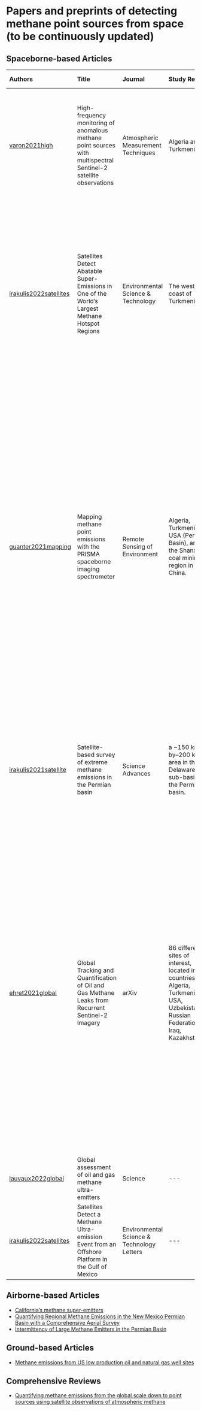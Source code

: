 # Papers and preprints of detecting methane point sources from space (to be continuously updated)

## Spaceborne-based Articles
| Authors | Title | Journal | Study Region | Study Period | Satellite/Sensor | Data Level | Band Ratio | Point Sources | Column Retrieval | Plume Detection | Emission Quantification | Issues |
| :--- | :--- | :--- | :--- | :--- | :--- | :--- | :--- | :--- | :--- | :--- | :--- | :--- |
| [varon2021high](https://amt.copernicus.org/articles/14/2771/2021/) | High-frequency monitoring of anomalous methane point sources with multispectral Sentinel-2 satellite observations | Atmospheric Measurement Techniques | Algeria and Turkmenistan | Algeria (October 2019 to August 2020, observed every 2.5 d) and Turkmenistan (August 2015 to November 2020, observed every 5 d) | Sentinel-2 | Level 1C | SBMP, MBSP, and MBMP | Algeria (31.6585°N, 5.9053°E) and Turkmenistan (38.4939°N, 54.1977°E) | By fitting to a radiative transfer model. | Selecting methane columns above the 95th percentile for the scene and smooth with a 3×3 median filter. | The integrated methane enhancement (IME) method. | See [here](https://github.com/paulpalmerlab/methaneemissionservice/issues/1) |
| [irakulis2022satellites](https://pubs.acs.org/doi/full/10.1021/acs.est.1c04873) | Satellites Detect Abatable Super-Emissions in One of the World’s Largest Methane Hotspot Regions | Environmental Science & Technology | The west coast of Turkmenistan | 2017-2020 | Sentinel-5 TROPOMI, PRISMA, ZY1, Sentinel-2, Landsat-8, and Landsat-5 | **Level 2A** for Sentinel-2. Others TBC. | `(B12/B12')/(B11/B11')` with the reference images being spotted based on the so-called adjacent day comparison using the timelapse tool provided in the online service of EO Browser of Sentinel Hub. | Table S2 | The matched filter method. | TROPOMI helps to define some potential point sources, while the remaining point sources are likely determined from the visual inspection of Hyperspectral (PRISMA and ZY1) images. | The authors only applied the integrated mass enhancement (IME) method to hyperspectral measurements, but opted for a conservative approach of not quantifying each single emission detected with multispectral systems because of the lower sensitivity of those instruments to methane. | --- |
| [guanter2021mapping](https://doi.org/10.1016/j.rse.2021.112671) | Mapping methane point emissions with the PRISMA spaceborne imaging spectrometer | Remote Sensing of Environment | Algeria, Turkmenistan, USA (Permian Basin), and the Shanxi coal mining region in China. | 2020-2021 suggested by Fig. 14 | PRISMA | Level 1 | None | Lon/Lat not provided. | The matched-filter retrieval method with comparison to the [MAG1C](https://github.com/markusfoote/mag1c) code. | Visual Inspection based on ΔXCH4 maps using the criteria of: 1) The supervised plume detection approach searches for spatial patterns with the typical shape of a gas plume, namely **high ΔXCH4 values progressively decreasing downwind**; 2) The candidate plumes identified through a first screening based on visual inspection are **compared with the input spectral radiance data at the continuum of the 2300 nm absorption feature (~2170 nm) to discard false positives due to surface patterns**; and 3) The resulting plume candidates are **co-registered with wind data and very high resolution images of the area**. The candidate plume is considered to be a true detection if it roughly aligns with the wind direction and it originates at a point where potentially-emitting infrastructure is located according to the very high resolution image. | The so-called integrated mass enhancement (IME) model. | --- |
| [irakulis2021satellite](https://www.science.org/doi/10.1126/sciadv.abf4507) | Satellite-based survey of extreme methane emissions in the Permian basin | Science Advances | a ~150 km–by–200 km area in the Delaware sub-basin of the Permian basin. | A total of 30 images acquired within several days, but mostly on four different dates: 15 May 2019, 1 November 2019, 29 December 2019, and 8 February 2020. | The Advanced Hyperspectral Imager (AHSI) onboard China’s Gaofen-5 (GF5) and ZY1 satellites and the imaging spectrometer onboard Italy’s PRISMA mission. | Not disclosed but likely to be level 1. | None | table S1 and fig. S10 | They use a so-called matched filter image processing technique applied to spectra in the 2110- to 2450-nm spectral fitting window to generate maps of methane concentration enhancements (ΔCH4), | from which they detect methane plumes through visual inspection (fig. S3). | The integrated methane enhancement (IME) method and **large eddy simulations** performed specifically for their satellite observations. | --- |
| [ehret2021global](https://arxiv.org/abs/2110.11832) | Global Tracking and Quantification of Oil and Gas Methane Leaks from Recurrent Sentinel-2 Imagery | arXiv | 86 different sites of interest, located in countries: Algeria, Turkmenistan, USA, Uzbekistan, Russian Federation, Iraq, Kazakhstan. | November 2017 to June 2021 | Sentinel-2 and Landsat-8 | LC1 Sentinel-2. Landsat-8 TBC. | `log(B12/B11)-log(B12/B11)'` with the first term derived from descriptions on pages 17 and 21, and the second term derived from the descriptions for equation (4) on page 15 | The authors stated that they are making the dataset publicly available but I haven't found it yet. Nonetheless, they provided the location (31.7335°N, -102.0421°E) for the September 2020 Permian incident. Meanwhile, the [PermianMAP](https://permianmap.org/) looks helpful. | By contrasting images with and without (reconstructed from a two-step linear regression on the band ratio.) a methane emission. The basic principle is presented in equation (6) but the real one adapted and adopted is equation (7) which is not that straightforward. Also since the background can be reconstructed for every pixel from the time series, I don't understand why the authors also estimated a background methane concentration by computing the median methane concentration neighbouring a plume (see The September 2020 Permian incident)? | Directly detecting on **residuals** computed in *Background estimation* followed by a manual verification/annotation: 1) **The annotated regions should not be seen in non-SWIR bands which are NOT impacted by the presence of methane**; 2) Some surfaces, for example snow, have a higher reflectance in `B11` than `B12`, leading to a **dimming-like phenomenon** when looking at the band ratio but they do not correspond to an actual dimming in `B12`. So the last step is **to check the detection corresponds indeed to a dimming in `B12`**. | The integrated mass enhancement (IME) model. | 1) The background/reference image estimation looks excellent to follow but I'll directly apply on the SWIW bands themselves rather than the band ratio that may complicate the retrieval formula (equation (7) and neighbouring a plume?); 2) The two-step regression is arguably correct to remove the outliers of methane pixels and new/disappearing large structures. But how does the spatially adaptive processing address the **large zones with changing albedo**? 3) statistical scaling between Sentinel-5, Sentinel-2, and airborne datasets; 4) Quantification uncertainty estimation looks good to follow but will definitely needs more details of how to? 5) **alising** of Sentinel-2 images? `CLOUD_FILTER=15%` can be followed. 6) The atmospheric model approximation in equation (6)? |
| [lauvaux2022global](https://www.science.org/doi/10.1126/science.abj4351) | Global assessment of oil and gas methane ultra-emitters | Science | --- | --- | Sentinel-5 TROPOMI | --- | --- | --- | --- | --- | --- | --- |
| [irakulis2022satellites](https://pubs.acs.org/doi/10.1021/acs.estlett.2c00225) | Satellites Detect a Methane Ultra-emission Event from an Offshore Platform in the Gulf of Mexico | Environmental Science & Technology Letters | --- | --- | WorldView-3 and Landsat 8 satellite missions | --- | --- | --- | --- | --- | --- | --- |

## Airborne-based Articles
- [California’s methane super-emitters](https://www.nature.com/articles/s41586-019-1720-3)
- [Quantifying Regional Methane Emissions in the New Mexico Permian Basin with a Comprehensive Aerial Survey](https://pubs.acs.org/doi/10.1021/acs.est.1c06458)
- [Intermittency of Large Methane Emitters in the Permian Basin](https://pubs.acs.org/doi/10.1021/acs.estlett.1c00173)

## Ground-based Articles
- [Methane emissions from US low production oil and natural gas well sites](https://www.nature.com/articles/s41467-022-29709-3)

## Comprehensive Reviews
- [Quantifying methane emissions from the global scale down to point sources using satellite observations of atmospheric methane](https://acp.copernicus.org/preprints/acp-2022-246/)
